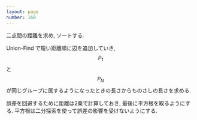 ```yaml
---
layout: page
number: 168
---
```

二点間の距離を求め, ソートする.

Union-Find で短い距離順に辺を追加していき, $$ P_1 $$ と $$ P_N $$ が同じグループに属するようになったときの長さからものさしの長さを求める.

誤差を回避するために距離は2乗で計算しておき, 最後に平方根を取るようにする. 平方根は二分探索を使って誤差の影響を受けないようにする.
